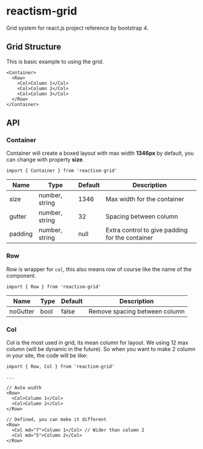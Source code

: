 # reactism-grid

Grid system for react.js project reference by bootstrap 4.

## Grid Structure

This is basic example to using the grid.

```
<Container>
  <Row>
    <Col>Column 1</Col>
    <Col>Column 2</Col>
    <Col>Column 3</Col>
  </Row>
</Container>
```

## API

### Container

Container will create a boxed layout with max width **1346px** by default, you can change with property **size**.

```import { Container } from 'reactism-grid'```

|Name|Type|Default|Description|
|--|--|--|--|
|size|number, string|1346|Max width for the container|
|gutter|number, string|32|Spacing between column|
|padding|number, string|null|Extra control to give padding for the container|

### Row

Row is wrapper for `col`, this also means row of course like the name of the component.

```import { Row } from 'reactism-grid'```

|Name|Type|Default|Description|
|--|--|--|--|
|noGutter|bool|false|Remove spacing between column|

### Col

Col is the most used in grid, its mean column for layout. We using 12 max column (will be dynamic in the future). So when you want to make 2 column in your site, the code will be like:

```
import { Row, Col } from 'reactism-grid'

...

// Auto width
<Row>
  <Col>Column 1</Col>
  <Col>Column 2</Col>
</Row>

// Defined, you can make it different
<Row>
  <Col md="7">Column 1</Col> // Wider than column 2
  <Col md="5">Column 2</Col>
</Row>
```
